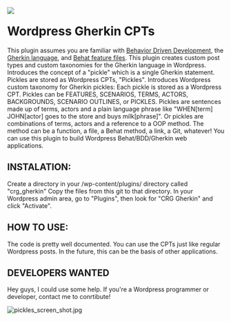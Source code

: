  
<div>
<img align="left" src="https://bitbucket.org/repo/aAdo7g/images/3063536449-pickle.png">
</div>

# Wordpress Gherkin CPTs #
This plugin assumes you are familiar with [Behavior Driven Development](http://en.wikipedia.org/wiki/Behavior-driven_development), the [Gherkin language](http://docs.behat.org/en/latest/guides/1.gherkin.html), and [Behat feature files](http://docs.behat.org/en/latest/guides/1.gherkin.html#features).
This plugin creates custom post types and custom taxonomies for the Gherkin language in Wordpress.
Introduces the concept of a "pickle" which is a single Gherkin statement.
Pickles are stored as Wordpress CPTs, "Pickles".
Introduces Wordpress custom taxonomy for Gherkin pickles:
Each pickle is stored as a Wordpress CPT. 
Pickles can be FEATURES, SCENARIOS, TERMS, ACTORS, BACKGROUNDS, SCENARIO OUTLINES, or PICKLES. Pickles are sentences made up of terms, actors and a plain language phrase like "WHEN[term] JOHN[actor] goes to the store and buys milk[phrase]". 
Or pickles are combinations of terms, actors and a reference to a OOP method. The method can be a function, a file, a Behat method, a link, a Git, whatever!
You can use this plugin to build Wordpress Behat/BDD/Gherkin web applications.
## INSTALATION: ##
Create a directory in your /wp-content/plugins/ directory called "crg_gherkin"
Copy the files from this git to that directory.
In your Wordpress admin area, go to "Plugins", then look for "CRG Gherkin" and click "Activate".

## HOW TO USE: ##
The code is pretty well documented. You can use the CPTs just like regular Wordpress posts. In the future, this can be the basis of other applications.

## DEVELOPERS WANTED ##
Hey guys, I could use some help. If you're a Wordpress programmer or developer, contact me to conrtibute!

![pickles_screen_shot.jpg](https://bitbucket.org/repo/aAdo7g/images/1209142840-pickles_screen_shot.jpg)